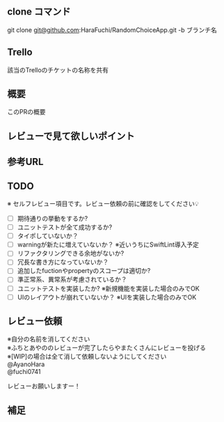 ## clone コマンド
git clone git@github.com:HaraFuchi/RandomChoiceApp.git -b ブランチ名

## Trello
該当のTrelloのチケットの名称を共有

## 概要
このPRの概要

## レビューで見て欲しいポイント


## 参考URL

## TODO
※ セルフレビュー項目です。レビュー依頼の前に確認をしてください💡

- [ ] 期待通りの挙動をするか?
- [ ] ユニットテストが全て成功するか?
- [ ] タイポしていないか？
- [ ] warningが新たに増えていないか？ ※近いうちにSwiftLint導入予定
- [ ] リファクタリングできる余地がないか?
- [ ] 冗長な書き方になっていないか？ 
- [ ] 追加したfuctionやpropertyのスコープは適切か?
- [ ] 準正常系、異常系が考慮されているか？
- [ ] ユニットテストを実装したか? ※新規機能を実装した場合のみでOK
- [ ] UIのレイアウトが崩れていないか？ ※UIを実装した場合のみでOK

## レビュー依頼
※自分の名前を消してください  
※ふちとあやののレビューが完了したらやまたくさんにレビューを投げる  
※[WIP]の場合は全て消して依頼しないようにしてください  
@AyanoHara  
@fuchi0741  

レビューお願いしますー！
 
## 補足
